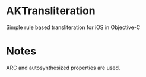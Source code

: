 AKTransliteration
=================

Simple rule based transliteration for iOS in Objective-C

Notes
=================

ARC and autosynthesized properties are used.

